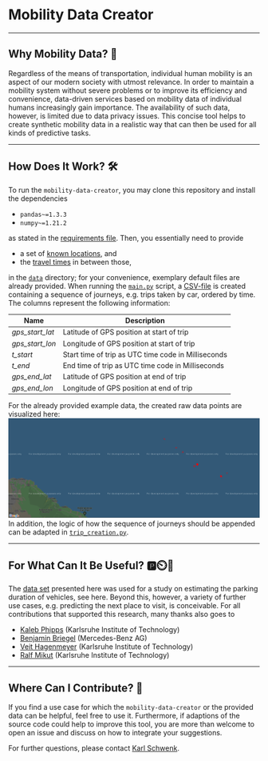 # Mobility Data Creator 

------
## Why Mobility Data? 🤔
Regardless of the means of transportation, 
individual human mobility is an aspect of our modern society with utmost relevance.
In order to maintain a mobility system without severe problems or to improve its efficiency and convenience, 
data-driven services based on mobility data of individual humans increasingly gain importance.
The availability of such data, however, is limited due to data privacy issues.
This concise tool helps to create synthetic mobility data in a realistic way 
that can then be used for all kinds of predictive tasks.  

-----------
## How Does It Work? 🛠️
To run the `mobility-data-creator`, you may clone this repository and install the dependencies

- `pandas~=1.3.3`
- `numpy~=1.21.2`

as stated in the [requirements file](requirements.txt).
Then, you essentially need to provide

- a set of [known locations](data/known_locations.json), and
- the [travel times](data/travel_times.json) in between those,

in the [`data`](data) directory; 
for your convenience, exemplary default files are already provided. 
When running the [`main.py`](main.py) script, a [CSV-file](data/synthetic_trip_data.csv) 
is created containing a sequence of journeys, e.g. trips taken by car, ordered by time.
The columns represent the following information:

|Name    |Description|
|---------------|---------------------------------------------|
|_gps_start_lat_|    Latitude of GPS position at start of trip|
|_gps_start_lon_|    Longitude of GPS position at start of trip|
|_t_start_|          Start time of trip as UTC time code in Milliseconds|
|_t_end_|            End time of trip as UTC time code in Milliseconds|
|_gps_end_lat_|      Latitude of GPS position at end of trip|
|_gps_end_lon_|      Longitude of GPS position at end of trip|

For the already provided example data, the created raw data points are visualized here:
![](data/raw_mobility_data.PNG)
In addition, the logic of how the sequence of journeys should be appended can be 
adapted in [`trip_creation.py`](trip_creation.py).

---------
## For What Can It Be Useful? 🅿️⏲️🚗
The [data set](data/synthetic_trip_data.csv) presented here was used for a study on 
estimating the parking duration of vehicles, see here. <!-- (TODO: add link to paper here!) -->
Beyond this, however, a variety of further use cases, e.g. predicting the next place to visit, is conceivable.
For all contributions that supported this research, many thanks also goes to

- [Kaleb Phipps](https://github.com/kalebphipps) (Karlsruhe Institute of Technology)
- [Benjamin Briegel](https://github.com/bbriegel) (Mercedes-Benz AG)
- [Veit Hagenmeyer](https://www.iai.kit.edu/Ansprechpersonen_1213.php) (Karlsruhe Institute of Technology)
- [Ralf Mikut](https://www.iai.kit.edu/Ansprechpersonen_1030.php) (Karlsruhe Institute of Technology)

---------
## Where Can I Contribute? 🤝
If you find a use case for which the `mobility-data-creator` or the provided data can be helpful, 
feel free to use it.
Furthermore, if adaptions of the source code could help to improve this tool, 
you are more than welcome to open an issue and discuss on how to integrate your suggestions. 

For further questions, please contact [Karl Schwenk](https://github.com/KarlSchwenk).
